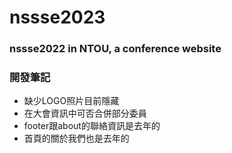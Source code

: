# nssse2023
### nssse2022 in NTOU, a conference website

### 開發筆記
- 缺少LOGO照片目前隱藏 
- 在大會資訊中可否合併部分委員
- footer跟about的聯絡資訊是去年的
- 首頁的關於我們也是去年的
